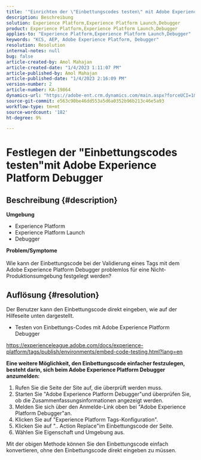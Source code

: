 ```yaml
---
title: '"Einrichten der \"Einbettungscodes testen\" mit Adobe Experience Platform Debugger'
description: Beschreibung
solution: Experience Platform,Experience Platform Launch,Debugger
product: Experience Platform,Experience Platform Launch,Debugger
applies-to: "Experience Platform,Experience Platform Launch,Debugger"
keywords: "KCS, AEP, Adobe Experience Platform, Debugger"
resolution: Resolution
internal-notes: null
bug: false
article-created-by: Amol Mahajan
article-created-date: "1/4/2023 1:11:07 PM"
article-published-by: Amol Mahajan
article-published-date: "1/4/2023 2:16:09 PM"
version-number: 2
article-number: KA-19864
dynamics-url: "https://adobe-ent.crm.dynamics.com/main.aspx?forceUCI=1&pagetype=entityrecord&etn=knowledgearticle&id=9d41f23a-318c-ed11-81ad-6045bd0061cb"
source-git-commit: e563c90be46dd553a5d6a0352b96b213c46e5a93
workflow-type: tm+mt
source-wordcount: '182'
ht-degree: 9%

---
```


# Festlegen der &quot;Einbettungscodes testen&quot;mit Adobe Experience Platform Debugger

## Beschreibung {#description}

<b>Umgebung</b>
- Experience Platform
- Experience Platform Launch
- Debugger



<b>Problem/Symptome</b><br><br>Wie kann der Einbettungscode bei der Validierung eines Tags mit dem Adobe Experience Platform Debugger problemlos für eine Nicht-Produktionsumgebung festgelegt werden?<br>

## Auflösung {#resolution}

Der Benutzer kann den Einbettungscode direkt eingeben, wie auf der Hilfeseite unten dargestellt.
- Testen von Einbettungs-Codes mit Adobe Experience Platform Debugger


https://experienceleague.adobe.com/docs/experience-platform/tags/publish/environments/embed-code-testing.html?lang=en

<b>Eine weitere Möglichkeit, den Einbettungscode einfacher festzulegen, besteht darin, sich beim Adobe Experience Platform Debugger anzumelden:</b>

1. Rufen Sie die Seite der Site auf, die überprüft werden muss.
2. Starten Sie &quot;Adobe Experience Platform Debugger&quot;und überprüfen Sie, ob die Zusammenfassungsinformationen angezeigt werden.
3. Melden Sie sich über den Anmelde-Link oben bei &quot;Adobe Experience Platform Debugger&quot;an.
4. Klicken Sie auf &quot;Experience Platform Tags-Konfiguration&quot;.
5. Klicken Sie auf &quot;.. Action Replace&quot;im Einbettungscode der Seite.
6. Wählen Sie Eigenschaft und Umgebung aus.


Mit der obigen Methode können Sie den Einbettungscode einfach konvertieren, ohne den Einbettungscode direkt eingeben zu müssen.
